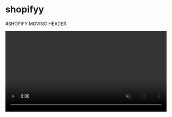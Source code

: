 # shopifyy

#SHOPIFY MOVING HEADER
<style>
video {
width: 100%;
height: auto;
display: block;
margin: 0 auto;
}
</style>
<video muted autoplay playsinline loop>
    <source src="/media/cc0-videos/flower.mp4"
                  type="video/mp4">
    <source src="https://cdn.shopify.com/videos/c/o/v/6108904efb5a4e9ebbabfd333d2ee518.mp4"
                  type="video/mp4">
</video>
